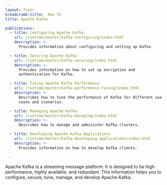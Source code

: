 ```yaml
---
layout: foyer
breadcrumb-title:  How To
title: Apache Kafka

publications:
  - title: Configuring Apache Kafka
    url: /runtime/master/kafka-configuring/index.html
    description: >-
      Provides information about configuring and setting up Kafka.

  - title: Securing Apache Kafka
    url: /runtime/master/kafka-securing/index.html
    description: >-
      Provides information on how to set up encryption and
      authentication for Kafka.

  - title: Tuning Apache Kafka Performance
    url: /runtime/master/kafka-performance-tuning/index.html
    description: >-
      Describes how to tune the performance of Kafka for different use
      cases and scenarios.

  - title: Managing Apache Kafka
    url: /runtime/master/kafka-managing/index.html
    description: >-
      Describes how to manage and administer Kafka clusters.

  - title: Developing Apache Kafka Applications
    url: /runtime/master/kafka-developing-applications/index.html
    description: >-
      Provides information on how to develop Kafka clients.

---
```


Apache Kafka is a streaming message platform. It is designed to be high performance, highly available, and redundant. This information helps you to configure, secure, tune, manage, and develop Apache Kafka.
